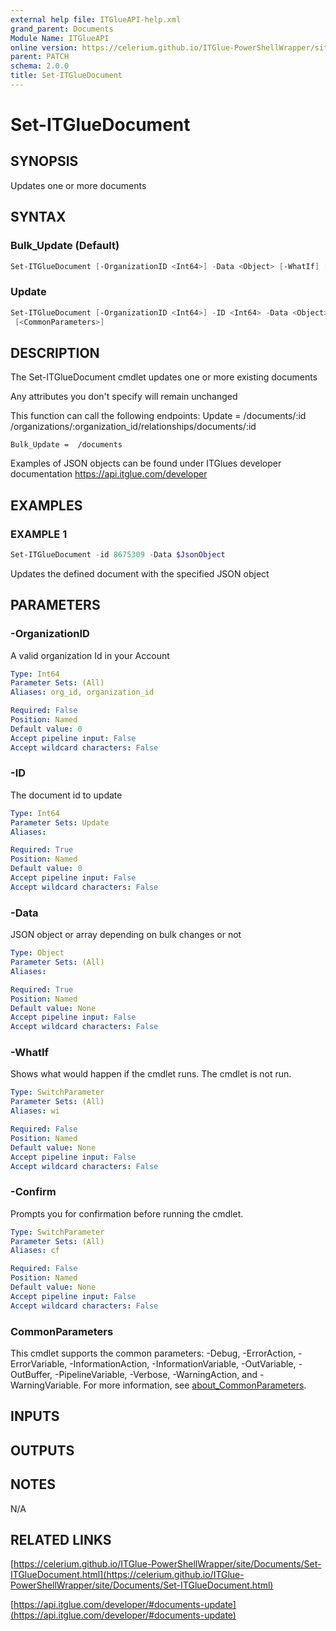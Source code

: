 ```yaml
---
external help file: ITGlueAPI-help.xml
grand_parent: Documents
Module Name: ITGlueAPI
online version: https://celerium.github.io/ITGlue-PowerShellWrapper/site/Documents/Set-ITGlueDocument.html
parent: PATCH
schema: 2.0.0
title: Set-ITGlueDocument
---
```


# Set-ITGlueDocument

## SYNOPSIS
Updates one or more documents

## SYNTAX

### Bulk_Update (Default)
```powershell
Set-ITGlueDocument [-OrganizationID <Int64>] -Data <Object> [-WhatIf] [-Confirm] [<CommonParameters>]
```

### Update
```powershell
Set-ITGlueDocument [-OrganizationID <Int64>] -ID <Int64> -Data <Object> [-WhatIf] [-Confirm]
 [<CommonParameters>]
```

## DESCRIPTION
The Set-ITGlueDocument cmdlet updates one or more existing documents

Any attributes you don't specify will remain unchanged

This function can call the following endpoints:
    Update =    /documents/:id
                /organizations/:organization_id/relationships/documents/:id

    Bulk_Update =  /documents

Examples of JSON objects can be found under ITGlues developer documentation
    https://api.itglue.com/developer

## EXAMPLES

### EXAMPLE 1
```powershell
Set-ITGlueDocument -id 8675309 -Data $JsonObject
```

Updates the defined document with the specified JSON object

## PARAMETERS

### -OrganizationID
A valid organization Id in your Account

```yaml
Type: Int64
Parameter Sets: (All)
Aliases: org_id, organization_id

Required: False
Position: Named
Default value: 0
Accept pipeline input: False
Accept wildcard characters: False
```

### -ID
The document id to update

```yaml
Type: Int64
Parameter Sets: Update
Aliases:

Required: True
Position: Named
Default value: 0
Accept pipeline input: False
Accept wildcard characters: False
```

### -Data
JSON object or array depending on bulk changes or not

```yaml
Type: Object
Parameter Sets: (All)
Aliases:

Required: True
Position: Named
Default value: None
Accept pipeline input: False
Accept wildcard characters: False
```

### -WhatIf
Shows what would happen if the cmdlet runs.
The cmdlet is not run.

```yaml
Type: SwitchParameter
Parameter Sets: (All)
Aliases: wi

Required: False
Position: Named
Default value: None
Accept pipeline input: False
Accept wildcard characters: False
```

### -Confirm
Prompts you for confirmation before running the cmdlet.

```yaml
Type: SwitchParameter
Parameter Sets: (All)
Aliases: cf

Required: False
Position: Named
Default value: None
Accept pipeline input: False
Accept wildcard characters: False
```

### CommonParameters
This cmdlet supports the common parameters: -Debug, -ErrorAction, -ErrorVariable, -InformationAction, -InformationVariable, -OutVariable, -OutBuffer, -PipelineVariable, -Verbose, -WarningAction, and -WarningVariable. For more information, see [about_CommonParameters](http://go.microsoft.com/fwlink/?LinkID=113216).

## INPUTS

## OUTPUTS

## NOTES
N/A

## RELATED LINKS

[https://celerium.github.io/ITGlue-PowerShellWrapper/site/Documents/Set-ITGlueDocument.html](https://celerium.github.io/ITGlue-PowerShellWrapper/site/Documents/Set-ITGlueDocument.html)

[https://api.itglue.com/developer/#documents-update](https://api.itglue.com/developer/#documents-update)

